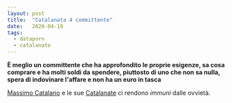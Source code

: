 ```yaml
---
layout: post
title:  "Catalanata 4 committente"
date:   2020-04-19
tags:
  - dataporn
  - catalanate
---
```


**È meglio un committente che ha approfondito le proprie esigenze, sa cosa comprare e ha molti soldi da spendere, piuttosto di uno che non sa nulla, spera di indovinare l'affare e non ha un euro in tasca**

[Massimo Catalano](https://it.wikipedia.org/wiki/Massimo_Catalano) e le sue [Catalanate](https://youtu.be/JGpSoU66kQU) ci rendono *immuni* dalle ovvietà.
